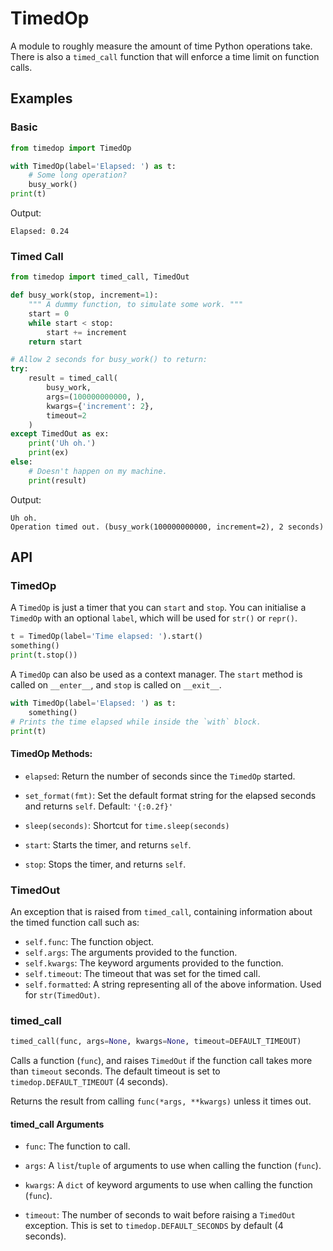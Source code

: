 # TimedOp

A module to roughly measure the amount of time Python operations take.
There is also a `timed_call` function that will enforce a time limit on
function calls.

## Examples

### Basic

```python
from timedop import TimedOp

with TimedOp(label='Elapsed: ') as t:
    # Some long operation?
    busy_work()
print(t)
```

Output:

```
Elapsed: 0.24
```

### Timed Call

```python
from timedop import timed_call, TimedOut

def busy_work(stop, increment=1):
    """ A dummy function, to simulate some work. """
    start = 0
    while start < stop:
        start += increment
    return start

# Allow 2 seconds for busy_work() to return:
try:
    result = timed_call(
        busy_work,
        args=(100000000000, ),
        kwargs={'increment': 2},
        timeout=2
    )
except TimedOut as ex:
    print('Uh oh.')
    print(ex)
else:
    # Doesn't happen on my machine.
    print(result)
```

Output:

```
Uh oh.
Operation timed out. (busy_work(100000000000, increment=2), 2 seconds)
```

## API

### TimedOp

A  `TimedOp` is just a timer that you can `start` and `stop`.
You can initialise a `TimedOp` with an optional `label`, which will be used
for `str()` or `repr()`.

```python
t = TimedOp(label='Time elapsed: ').start()
something()
print(t.stop())
```

A `TimedOp` can also be used as a context manager.
The `start` method is called on `__enter__`, and `stop` is called on `__exit__`.

```python
with TimedOp(label='Elapsed: ') as t:
    something()
# Prints the time elapsed while inside the `with` block.
print(t)
```

#### TimedOp Methods:

- `elapsed`: Return the number of seconds since the `TimedOp` started.

- `set_format(fmt)`: Set the default format string for the elapsed seconds
and returns `self`.
Default: `'{:0.2f}'`

- `sleep(seconds)`: Shortcut for `time.sleep(seconds)`

- `start`: Starts the timer, and returns `self`.

- `stop`: Stops the timer, and returns `self`.

### TimedOut

An exception that is raised from `timed_call`, containing information about
the timed function call such as:

- `self.func`: The function object.
- `self.args`: The arguments provided to the function.
- `self.kwargs`: The keyword arguments provided to the function.
- `self.timeout`: The timeout that was set for the timed call.
- `self.formatted`: A string representing all of the above information.
Used for `str(TimedOut)`.

### timed_call

```python
timed_call(func, args=None, kwargs=None, timeout=DEFAULT_TIMEOUT)
```

Calls a function (`func`), and raises `TimedOut` if the function call takes
more than `timeout` seconds. The default timeout is set to
`timedop.DEFAULT_TIMEOUT` (4 seconds).

Returns the result from calling `func(*args, **kwargs)` unless it times out.

#### timed_call Arguments

- `func`: The function to call.

- `args`: A `list`/`tuple` of arguments to use when calling the function (`func`).

- `kwargs`: A `dict` of keyword arguments to use when calling the function (`func`).

- `timeout`: The number of seconds to wait before raising a `TimedOut` exception. This is set to `timedop.DEFAULT_SECONDS` by default (4 seconds).
